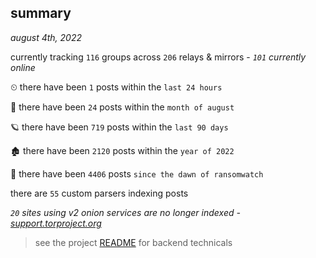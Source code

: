 
## summary
_august 4th, 2022_

currently tracking `116` groups across `206` relays & mirrors - _`101` currently online_

⏲ there have been `1` posts within the `last 24 hours`

🦈 there have been `24` posts within the `month of august`

🪐 there have been `719` posts within the `last 90 days`

🏚 there have been `2120` posts within the `year of 2022`

🦕 there have been `4406` posts `since the dawn of ransomwatch`

there are `55` custom parsers indexing posts

_`20` sites using v2 onion services are no longer indexed - [support.torproject.org](https://support.torproject.org/onionservices/v2-deprecation/)_

> see the project [README](https://github.com/joshhighet/ransomwatch#ransomwatch--) for backend technicals
